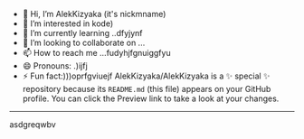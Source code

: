 - 👋 Hi, I’m AlekKizyaka (it's nickmname)
- 👀 I’m interested in kode)
- 🌱 I’m currently learning ..dfyjynf
- 💞️ I’m looking to collaborate on ...
- 📫 How to reach me ...fudyhjfgnuiggfyu
- 😄 Pronouns: .)ijfj
- ⚡ Fun fact:)))oprfgviuejf
AlekKizyaka/AlekKizyaka is a ✨ special ✨ repository because its `README.md` (this file) appears on your GitHub profile.
You can click the Preview link to take a look at your changes.
---
asdgreqwbv
